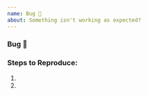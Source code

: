 ```yaml
---
name: Bug 🐞
about: Something isn't working as expected?
---
```


### Bug 🐞
<!-- Search existing issues to avoid duplicates. Provide detailed report. -->



### Steps to Reproduce:

1. 
2. 



<!-- If you have code sample, error messages, stack traces, please provide it. -->
<!-- Optionally think about how this could be fixed. Can you fix it and submit a PR? -->
